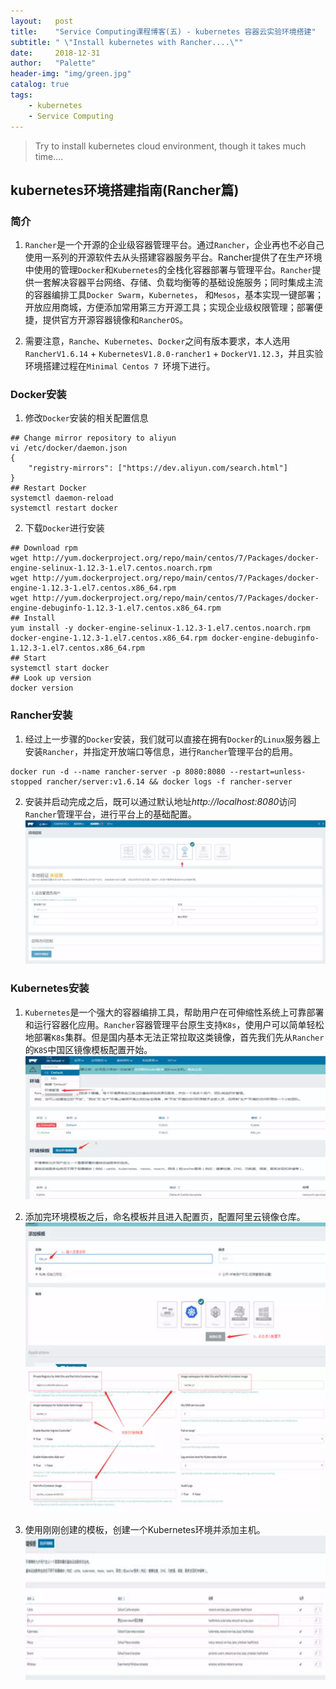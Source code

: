 ```yaml
---
layout:   post
title:    "Service Computing课程博客(五) - kubernetes 容器云实验环境搭建"
subtitle: " \"Install kubernetes with Rancher....\""
date:     2018-12-31
author:   "Palette"
header-img: "img/green.jpg"
catalog: true
tags:
    - kubernetes
    - Service Computing
---
```


> Try to install kubernetes cloud environment, though it takes much time....

## kubernetes环境搭建指南(Rancher篇)

### 简介
1. `Rancher`是一个开源的企业级容器管理平台。通过`Rancher`，企业再也不必自己使用一系列的开源软件去从头搭建容器服务平台。Rancher提供了在生产环境中使用的管理`Docker`和`Kubernetes`的全栈化容器部署与管理平台。`Rancher`提供一套解决容器平台网络、存储、负载均衡等的基础设施服务；同时集成主流的容器编排工具`Docker Swarm`，`Kubernetes`， 和`Mesos`，基本实现一键部署；开放应用商城，方便添加常用第三方开源工具；实现企业级权限管理；部署便捷，提供官方开源容器镜像和`RancherOS`。

2. 需要注意，`Ranche`、`Kubernetes`、`Docker`之间有版本要求，本人选用`RancherV1.6.14` + `KubernetesV1.8.0-rancher1` + `DockerV1.12.3`，并且实验环境搭建过程在`Minimal Centos 7 `环境下进行。


### Docker安装
1. 修改`Docker`安装的相关配置信息
```
## Change mirror repository to aliyun
vi /etc/docker/daemon.json 
{ 
    "registry-mirrors": ["https://dev.aliyun.com/search.html"] 
}
## Restart Docker
systemctl daemon-reload 
systemctl restart docker
```

2. 下载`Docker`进行安装
```
## Download rpm
wget http://yum.dockerproject.org/repo/main/centos/7/Packages/docker-engine-selinux-1.12.3-1.el7.centos.noarch.rpm 
wget http://yum.dockerproject.org/repo/main/centos/7/Packages/docker-engine-1.12.3-1.el7.centos.x86_64.rpm 
wget http://yum.dockerproject.org/repo/main/centos/7/Packages/docker-engine-debuginfo-1.12.3-1.el7.centos.x86_64.rpm
## Install
yum install -y docker-engine-selinux-1.12.3-1.el7.centos.noarch.rpm docker-engine-1.12.3-1.el7.centos.x86_64.rpm docker-engine-debuginfo-1.12.3-1.el7.centos.x86_64.rpm
## Start
systemctl start docker
## Look up version
docker version
```


### Rancher安装
1. 经过上一步骤的`Docker`安装，我们就可以直接在拥有`Docker`的`Linux`服务器上安装`Rancher`，并指定开放端口等信息，进行`Rancher`管理平台的启用。
```
docker run -d --name rancher-server -p 8080:8080 --restart=unless-stopped rancher/server:v1.6.14 && docker logs -f rancher-server
```

2. 安装并启动完成之后，既可以通过默认地址*http://localhost:8080*访问`Rancher`管理平台，进行平台上的基础配置。
![img](/img/Service_Computing_blogs/1.bmp)


### Kubernetes安装
1. `Kubernetes`是一个强大的容器编排工具，帮助用户在可伸缩性系统上可靠部署和运行容器化应用。`Rancher`容器管理平台原生支持`K8s`，使用户可以简单轻松地部署`K8s`集群。但是国内基本无法正常拉取这类镜像，首先我们先从`Rancher`的`K8S`中国区镜像模板配置开始。
![img](/img/Service_Computing_blogs/2.bmp)

2. 添加完环境模板之后，命名模板并且进入配置页，配置阿里云镜像仓库。
![img](/img/Service_Computing_blogs/3.bmp)
![img](/img/Service_Computing_blogs/4.bmp)

3. 使用刚刚创建的模板，创建一个Kubernetes环境并添加主机。
![img](/img/Service_Computing_blogs/5.bmp)